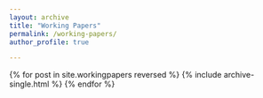 ```yaml
---
layout: archive
title: "Working Papers"
permalink: /working-papers/
author_profile: true

---
```


{% for post in site.workingpapers reversed %} 
{% include archive-single.html %}
{% endfor %}
